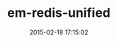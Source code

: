 ---
layout: post
title:  "em-redis-unified"
repo:   "portertech/em-redis"
date:   2015-02-18 17:15:02
gemurl: http://github.com/portertech/em-redis
---